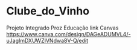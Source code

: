 # Clube_do_Vinho
Projeto Integrado Proz Educação
link Canvas
https://www.canva.com/design/DAGeADUMVL4/-uJagImDXUWZIVNdwa8V-Q/edit
